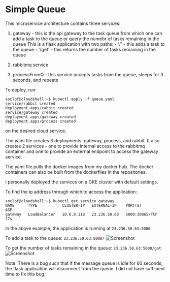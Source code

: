 # Simple Queue

This microservice architecture contains three services: 

1) gateway - this is the api gateway to the task queue from which one can add a task to the queue or query the numebr of tasks remaining in the queue
	This is a flask application with two paths: 
		- '/' - this adds a task to the queue
		- '/get' - this returns the number of tasks remaining in the queue

2) rabbitmq service

3) processFromQ - this service accepts tasks from the queue, sleeps for 3 seconds, and repeats

To deploy, run:

```
soclof@cloudshell:~$ kubectl apply -f queue.yaml
service/rabbit created
deployment.apps/rabbit created
service/gateway created
deployment.apps/gateway created
deployment.apps/process created
```

on the desired cloud service.

The yaml file creates 3 deployments: gateway, process, and rabbit. It also creates 2 services - one to provide internal access to the rabbitmq container and one to provide an external endpoint to access the gateway service.

The yaml file pulls the docker images from my docker hub. The docker containers can also be built from the dockerfiles in the repositories.

I personally deployed the services on a GKE cluster with default settings.

To find the ip address through which to access the application:

```
soclof@cloudshell:~$ kubectl get service gateway
NAME      TYPE           CLUSTER-IP   EXTERNAL-IP    PORT(S)          AGE
gateway   LoadBalancer   10.8.0.118   23.236.50.63   5000:30865/TCP   77s
```

In the above example, the application is running at `23.236.50.63:5000`.

To add a task to the queue: `23.236.50.63:5000/`
![Screenshot](YU/SimpleQueue/images/add.png)

To get the number of tasks remaining in the queue: `23.236.50.63:5000/get`
![Screenshot](YU/SimpleQueue/images/get.png)

Note: There is a bug such that if the message queue is idle for 60 seconds, the flask application will disconnect from the queue. I did not have sufficient time to fix this bug.




